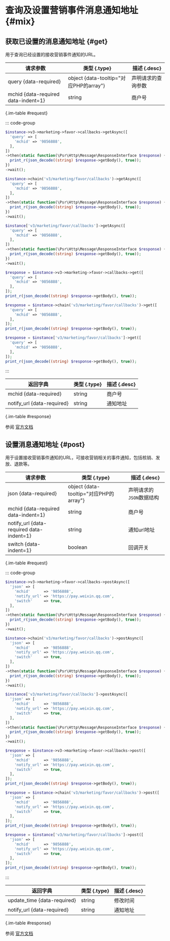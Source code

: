 # 查询及设置营销事件消息通知地址 {#mix}

## 获取已设置的消息通知地址 {#get}

用于查询已经设置的接收营销事件通知的URL。

| 请求参数 | 类型 {.type} | 描述 {.desc}
| --- | --- | ---
| query {data-required} | object {data-tooltip="对应PHP的array"} | 声明请求的查询参数
| mchid {data-required data-indent=1} | string | 商户号

{.im-table #request}

::: code-group

```php [异步纯链式]
$instance->v3->marketing->favor->callbacks->getAsync([
  'query' => [
    'mchid' => '9856888',
  ],
])
->then(static function(\Psr\Http\Message\ResponseInterface $response) {
  print_r(json_decode((string) $response->getBody(), true));
})
->wait();
```

```php [异步声明式]
$instance->chain('v3/marketing/favor/callbacks')->getAsync([
  'query' => [
    'mchid' => '9856888',
  ],
])
->then(static function(\Psr\Http\Message\ResponseInterface $response) {
  print_r(json_decode((string) $response->getBody(), true));
})
->wait();
```

```php [异步属性式]
$instance['v3/marketing/favor/callbacks']->getAsync([
  'query' => [
    'mchid' => '9856888',
  ],
])
->then(static function(\Psr\Http\Message\ResponseInterface $response) {
  print_r(json_decode((string) $response->getBody(), true));
})
->wait();
```

```php [同步纯链式]
$response = $instance->v3->marketing->favor->callbacks->get([
  'query' => [
    'mchid' => '9856888',
  ],
]);
print_r(json_decode((string) $response->getBody(), true));
```

```php [同步声明式]
$response = $instance->chain('v3/marketing/favor/callbacks')->get([
  'query' => [
    'mchid' => '9856888',
  ],
]);
print_r(json_decode((string) $response->getBody(), true));
```

```php [同步属性式]
$response = $instance['v3/marketing/favor/callbacks']->get([
  'query' => [
    'mchid' => '9856888',
  ],
]);
print_r(json_decode((string) $response->getBody(), true));
```

:::

| 返回字典 | 类型 {.type} | 描述 {.desc}
| --- | --- | ---
| mchid {data-required} | string | 商户号
| notify_url {data-required} | string | 通知地址

{.im-table #response}

参阅 [官方文档](https://pay.weixin.qq.com/wiki/doc/apiv3/wxpay/marketing/convention/chapter3_12.shtml)

## 设置消息通知地址 {#post}

用于设置接收营销事件通知的URL，可接收营销相关的事件通知，包括核销、发放、退款等。

| 请求参数 | 类型 {.type} | 描述 {.desc}
| --- | --- | ---
| json {data-required} | object {data-tooltip="对应PHP的array"} | 声明请求的`JSON`数据结构
| mchid {data-required data-indent=1} | string | 商户号
| notify_url {data-required data-indent=1} | string | 通知url地址
| switch {data-indent=1} | boolean | 回调开关

{.im-table #request}

::: code-group

```php [异步纯链式]
$instance->v3->marketing->favor->callbacks->postAsync([
  'json' => [
    'mchid'      => '9856888',
    'notify_url' => 'https://pay.weixin.qq.com',
    'switch'     => true,
  ],
])
->then(static function(\Psr\Http\Message\ResponseInterface $response) {
  print_r(json_decode((string) $response->getBody(), true));
})
->wait();
```

```php [异步声明式]
$instance->chain('v3/marketing/favor/callbacks')->postAsync([
  'json' => [
    'mchid'      => '9856888',
    'notify_url' => 'https://pay.weixin.qq.com',
    'switch'     => true,
  ],
])
->then(static function(\Psr\Http\Message\ResponseInterface $response) {
  print_r(json_decode((string) $response->getBody(), true));
})
->wait();
```

```php [异步属性式]
$instance['v3/marketing/favor/callbacks']->postAsync([
  'json' => [
    'mchid'      => '9856888',
    'notify_url' => 'https://pay.weixin.qq.com',
    'switch'     => true,
  ],
])
->then(static function(\Psr\Http\Message\ResponseInterface $response) {
  print_r(json_decode((string) $response->getBody(), true));
})
->wait();
```

```php [同步纯链式]
$response = $instance->v3->marketing->favor->callbacks->post([
  'json' => [
    'mchid'      => '9856888',
    'notify_url' => 'https://pay.weixin.qq.com',
    'switch'     => true,
  ],
]);
print_r(json_decode((string) $response->getBody(), true));
```

```php [同步声明式]
$response = $instance->chain('v3/marketing/favor/callbacks')->post([
  'json' => [
    'mchid'      => '9856888',
    'notify_url' => 'https://pay.weixin.qq.com',
    'switch'     => true,
  ],
]);
print_r(json_decode((string) $response->getBody(), true));
```

```php [同步属性式]
$response = $instance['v3/marketing/favor/callbacks']->post([
  'json' => [
    'mchid'      => '9856888',
    'notify_url' => 'https://pay.weixin.qq.com',
    'switch'     => true,
  ],
]);
print_r(json_decode((string) $response->getBody(), true));
```

:::

| 返回字典 | 类型 {.type} | 描述 {.desc}
| --- | --- | ---
| update_time {data-required} | string | 修改时间
| notify_url {data-required} | string | 通知地址

{.im-table #response}

参阅 [官方文档](https://pay.weixin.qq.com/doc/v3/partner/4012464176)
